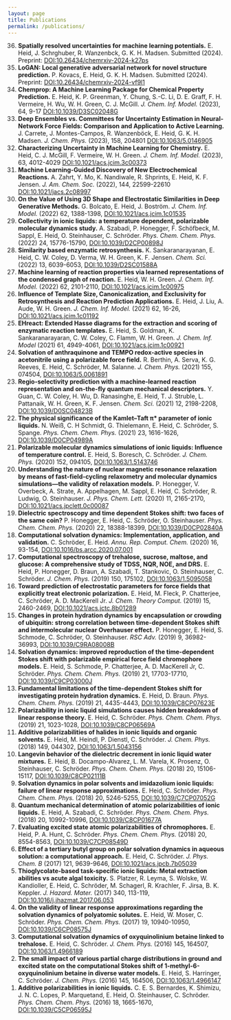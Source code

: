 ```yaml
---
layout: page
title: Publications
permalink: /publications/
---
```


<ol reversed>
  <li><b>Spatially resolved uncertainties for machine learning potentials.</b> E. Heid, J. Schrghuber, R. Wanzenbck, G. K. H. Madsen. Submitted (2024). Preprint:  <a href="https://doi.org/10.26434/chemrxiv-2024-k27ps">DOI:10.26434/chemrxiv-2024-k27ps</a>   </li>
  <li><b>LoGAN: Local generative adversarial network for novel structure prediction.</b> P. Kovacs, E. Heid, G. K. H. Madsen. Submitted (2024). Preprint:  <a href="https://doi.org/10.26434/chemrxiv-2024-vf9l1">DOI:10.26434/chemrxiv-2024-vf9l1</a>   </li>
  <li><b>Chemprop: A Machine Learning Package for Chemical Property Prediction.</b> E. Heid, K. P. Greenman, Y. Chung, S.-C. Li, D. E. Graff, F. H. Vermeire, H. Wu, W. H. Green, C. J. McGill. <i> J. Chem. Inf. Model. </i> (2023), 64, 9-17    <a href="https://doi.org/10.1021/acs.jcim.3c01250>DOI:10.1021/acs.jcim.3c01250</a>   </li>
  <li><b>EnzymeMap: Curation, validation and data-driven prediction of enzymatic reactions.</b> E. Heid, D. Probst, W. H. Green, G. K. H. Madsen. <i> Chem. Sci. </i> (2023), 14, 14229-14242.  <a href="https://doi.org/10.1039/D3SC02048G">DOI:10.1039/D3SC02048G</a>   </li>
  <li><b>Deep Ensembles vs. Committees for Uncertainty Estimation in Neural-Network Force Fields: Comparison and Application to Active Learning.</b> J. Carrete, J. Montes-Campos, R. Wanzenböck, E. Heid, G. K. H. Madsen. <i> J. Chem. Phys. </i> (2023), 158, 204801   <a href="https://doi.org/10.1063/5.0146905">DOI:10.1063/5.0146905</a>  </li>
  <li><b>Characterizing Uncertainty in Machine Learning for Chemistry.</b> E. Heid, C. J. McGill, F. Vermeire, W. H. Green. <i> J. Chem. Inf. Model. </i> (2023), 63, 4012-4029  <a href="https://doi.org/10.1021/acs.jcim.3c00373">DOI:10.1021/acs.jcim.3c00373</a>  </li>
  <li><b>Machine Learning-Guided Discovery of New Electrochemical Reactions.</b> A. Zahrt, Y. Mo, K. Nandiwale, R. Shprints, E. Heid, K. F. Jensen. <i> J. Am. Chem. Soc. </i> (2022), 144, 22599-22610 <a href="https://doi.org/10.1021/jacs.2c08997">DOI:10.1021/jacs.2c08997</a> </li>
  <li><b>On the Value of Using 3D Shape and Electrostatic Similarities in Deep Generative Methods.</b> G. Bolcato, E. Heid, J. Boström. <i>J. Chem. Inf. Model.</i> (2022) 62, 1388-1398, <a href="https://doi.org/10.1021/acs.jcim.1c01535">DOI:10.1021/acs.jcim.1c01535</a></li>
  <li> <b> Collectivity in ionic liquids: a temperature dependent, polarizable molecular dynamics study.</b> A. Szabadi, P. Honegger, F. Schöfbeck, M. Sappl, E. Heid, O. Steinhauser, C. Schröder. <i> Phys. Chem. Chem. Phys.</i> (2022) 24, 15776-15790, <a href="https://doi.org/10.1039/D2CP00898J">DOI:10.1039/D2CP00898J</a></li>
  <li> <b> Similarity based enzymatic retrosynthesis.</b> K. Sankaranarayanan, E. Heid, C. W. Coley, D. Verma, W. H. Green, K. F. Jensen. <i> Chem. Sci.</i> (2022) 13, 6039-6053, <a href="https://doi.org/10.1039/D2SC01588A">DOI:10.1039/D2SC01588A</a></li>
  <li> <b> Machine learning of reaction properties via learned representations of the condensed graph of reaction.</b> E. Heid, W. H. Green. <i> J. Chem. Inf. Model.</i> (2022) 62, 2101-2110, <a href="https://doi.org/10.1021/acs.jcim.1c00975">DOI:10.1021/acs.jcim.1c00975</a></li>
  <li> <b> Influence of Template Size, Canonicalization, and Exclusivity for Retrosynthesis and Reaction Prediction Applications.</b> E. Heid, J. Liu, A. Aude, W. H. Green. <i> J. Chem. Inf. Model.</i> (2021) 62, 16-26, <a href="https://doi.org/10.1021/acs.jcim.1c01192">DOI:10.1021/acs.jcim.1c01192</a></li>
  <li> <b> EHreact: Extended Hasse diagrams for the extraction and scoring of enzymatic reaction templates.</b> E. Heid, S. Goldman, K. Sankaranarayaran, C. W. Coley, C. Flamm, W. H. Green. <i> J. Chem. Inf. Model </i> (2021) 61, 4949-4061, <a href="https://doi.org/10.1021/acs.jcim.1c00921">DOI:10.1021/acs.jcim.1c00921</a></li>
  <li> <b> Solvation of anthraquinone and TEMPO redox-active species in acetonitrile using a polarizable force field.</b> R. Berthin, A. Serva, K. G. Reeves, E. Heid, C. Schröder, M. Salanne. <i>J. Chem. Phys. </i> (2021) 155, 074504, <a href="https://doi.org/10.1063/5.0061891">DOI:10.1063/5.0061891</a></li>
  <li> <b> Regio-selectivity prediction with a machine-learned reaction representation and on-the-fly quantum mechanical descriptors.</b> Y. Guan, C. W. Coley, H. Wu, D. Ranasinghe, E. Heid, T. J. Struble, L. Pattanaik, W. H. Green, K. F. Jensen. <i> Chem. Sci.</i> (2021) 12, 2198-2208, <a href="https://doi.org/10.1039/D0SC04823B">DOI:10.1039/D0SC04823B</a></li>
  <li> <b> The physical significance of the Kamlet–Taft π* parameter of ionic liquids.</b> N. Weiß, C. H Schmidt, G. Thielemann, E. Heid, C. Schröder, S. Spange. <i> Phys. Chem. Chem. Phys.</i> (2021) 23, 1616-1626, <a href="https://doi.org/10.1039/D0CP04989A">DOI:10.1039/D0CP04989A</a></li>
  <li> <b> Polarizable molecular dynamics simulations of ionic liquids: Influence of temperature control.</b> E. Heid, S. Boresch, C. Schröder. <i> J. Chem. Phys.</i> (2020) 152, 094105, <a href="https://doi.org/10.1063/1.5143746">DOI:10.1063/1.5143746</a></li>
  <li> <b> Understanding the nature of nuclear magnetic resonance relaxation by means of fast-field-cycling relaxometry and molecular dynamics simulations—the validity of relaxation models.</b> P. Honegger, V. Overbeck, A. Strate, A. Appelhagen, M. Sappl, E. Heid, C. Schröder, R. Ludwig, O. Steinhauser. <i> J. Phys. Chem. Lett. </i> (2020) 11, 2165-2170, <a href="https://doi.org/10.1021/acs.jpclett.0c00087">DOI:10.1021/acs.jpclett.0c00087</a></li>
  <li> <b> Dielectric spectroscopy and time dependent Stokes shift: two faces of the same coin?</b> P. Honegger, E. Heid, C. Schröder, O. Steinhauser. <i> Phys. Chem. Chem. Phys.</i> (2020) 22, 18388-18399, <a href="https://doi.org/10.1039/D0CP02840A">DOI:10.1039/D0CP02840A</a></li>
  <li> <b> Computational solvation dynamics: Implementation, application, and validation.</b> C. Schröder, E. Heid. <i> Annu. Rep. Comput. Chem.</i> (2020) 16, 93-154, <a href="https://doi.org/10.1016/bs.arcc.2020.07.001">DOI:10.1016/bs.arcc.2020.07.001</a></li>
  <li> <b> Computational spectroscopy of trehalose, sucrose, maltose, and glucose: A comprehensive study of TDSS, NQR, NOE, and DRS.</b> E. Heid, P. Honegger, D. Braun, A. Szabadi, T. Stankovic, O. Steinhauser, C. Schröder. <i> J. Chem. Phys. </i> (2019) 150, 175102, <a href="https://doi.org/10.1063/1.5095058">DOI:10.1063/1.5095058</a></li>
  <li> <b> Toward prediction of electrostatic parameters for force fields that explicitly treat electronic polarization.</b> E. Heid, M. Fleck, P. Chatterjee, C. Schröder, A. D. MacKerell Jr. <i> J. Chem. Theory Comput.</i> (2019) 15, 2460-2469, <a href="https://doi.org/10.1021/acs.jctc.8b01289">DOI:10.1021/acs.jctc.8b01289</a></li>
  <li> <b> Changes in protein hydration dynamics by encapsulation or crowding of ubiquitin: strong correlation between time-dependent Stokes shift and intermolecular nuclear Overhauser effect.</b> P. Honegger, E. Heid, S. Schmode, C. Schröder, O. Steinhauser. <i> RSC Adv.</i> (2019) 9, 36982-36993, <a href="https://doi.org/10.1039/C9RA08008B">DOI:10.1039/C9RA08008B</a></li>
  <li> <b> Solvation dynamics: improved reproduction of the time-dependent Stokes shift with polarizable empirical force field chromophore models.</b> E. Heid, S. Schmode, P. Chatterjee, A. D. MacKerell Jr, C. Schröder. <i> Phys. Chem. Chem. Phys.</i> (2019) 21, 17703-17710, <a href="https://doi.org/10.1039/C9CP03000J">DOI:10.1039/C9CP03000J</a></li>
  <li> <b> Fundamental limitations of the time-dependent Stokes shift for investigating protein hydration dynamics.</b> E. Heid, D. Braun. <i> Phys. Chem. Chem. Phys.</i> (2019) 21, 4435-4443, <a href="https://doi.org/10.1039/C8CP07623E">DOI:10.1039/C8CP07623E</a></li>
  <li> <b> Polarizability in ionic liquid simulations causes hidden breakdown of linear response theory.</b> E. Heid, C. Schröder. <i> Phys. Chem. Chem. Phys.</i> (2019) 21, 1023-1028, <a href="https://doi.org/10.1039/C8CP06569A">DOI:10.1039/C8CP06569A</a></li>
  <li> <b> Additive polarizabilities of halides in ionic liquids and organic solvents.</b> E. Heid, M. Heindl, P. Dienstl, C. Schröder. <i> J. Chem. Phys.</i> (2018) 149, 044302, <a href="https://doi.org/10.1063/1.5043156">DOI:10.1063/1.5043156</a></li>
  <li> <b> Langevin behavior of the dielectric decrement in ionic liquid water mixtures.</b> E. Heid, B. Docampo-Alvarez, L. M. Varela, K. Prosenz, O. Steinhauser, C. Schröder. <i> Phys. Chem. Chem. Phys.</i> (2018) 20, 15106-15117, <a href="https://doi.org/10.1039/C8CP02111B">DOI:10.1039/C8CP02111B</a></li>
  <li> <b> Solvation dynamics in polar solvents and imidazolium ionic liquids: failure of linear response approximations.</b> E. Heid, C. Schröder. <i> Phys. Chem. Chem. Phys.</i> (2018) 20, 5246-5255, <a href="https://doi.org/10.1039/C7CP07052G">DOI:10.1039/C7CP07052G</a></li>
  <li> <b> Quantum mechanical determination of atomic polarizabilities of ionic liquids.</b> E. Heid, A. Szabadi, C. Schröder. <i> Phys. Chem. Chem. Phys.</i> (2018) 20, 10992-10996, <a href="https://doi.org/10.1039/C8CP01677A">DOI:10.1039/C8CP01677A</a></li>
  <li> <b> Evaluating excited state atomic polarizabilities of chromophores.</b> E. Heid, P. A. Hunt, C. Schröder. <i> Phys. Chem. Chem. Phys.</i> (2018) 20, 8554-8563, <a href="https://doi.org/10.1039/C7CP08549D">DOI:10.1039/C7CP08549D</a></li>
  <li> <b> Effect of a tertiary butyl group on polar solvation dynamics in aqueous solution: a computational approach.</b> E. Heid, C. Schröder. <i> J. Phys. Chem. B</i> (2017) 121, 9639-9646, <a href="https://doi.org/10.1021/acs.jpcb.7b05039">DOI:10.1021/acs.jpcb.7b05039</a></li>
  <li> <b> Thioglycolate-based task-specific ionic liquids: Metal extraction abilities vs acute algal toxicity.</b> S. Platzer, R. Leyma, S. Wolske, W. Kandioller, E. Heid, C. Schröder, M. Schagerl, R. Krachler, F. Jirsa, B. K. Keppler. <i> J. Hazard. Mater. </i> (2017) 340, 113-119, <a href="https://doi.org/10.1016/j.jhazmat.2017.06.053">DOI:10.1016/j.jhazmat.2017.06.053</a></li>
  <li> <b> On the validity of linear response approximations regarding the solvation dynamics of polyatomic solutes.</b> E. Heid, W. Moser, C. Schröder. <i> Phys. Chem. Chem. Phys.</i> (2017) 19, 10940-10950, <a href="https://doi.org/10.1039/C6CP08575J">DOI:10.1039/C6CP08575J</a></li>
  <li> <b> Computational solvation dynamics of oxyquinolinium betaine linked to trehalose.</b> E. Heid, C. Schröder. <i> J. Chem. Phys. </i> (2016) 145, 164507, <a href="https://doi.org/10.1063/1.4966189">DOI:10.1063/1.4966189</a></li>
  <li> <b> The small impact of various partial charge distributions in ground and excited state on the computational Stokes shift of 1-methyl-6-oxyquinolinium betaine in diverse water models.</b> E. Heid, S. Harringer, C. Schröder. <i>J. Chem. Phys. </i> (2016) 145, 164506, <a href="https://doi.org/10.1063/1.4966147">DOI:10.1063/1.4966147</a></li>
  <li> <b> Additive polarizabilities in ionic liquids.</b> C. E. S. Bernardes, K. Shimizu, J. N. C. Lopes, P. Marquetand, E. Heid, O. Steinhauser, C. Schröder. <i> Phys. Chem. Chem. Phys. </i> (2016) 18, 1665-1670, <a href="https://doi.org/10.1039/C5CP06595J">DOI:10.1039/C5CP06595J</a></li>
</ol>
